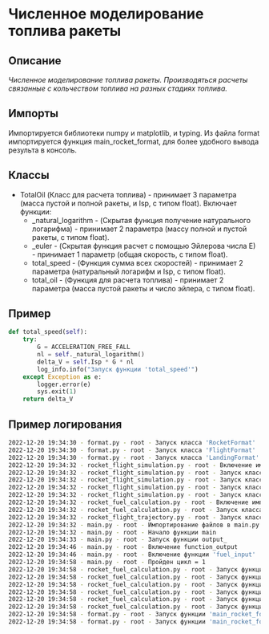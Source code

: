 # Численное моделирование топлива ракеты

## Описание
*Численное моделирование топлива ракеты. Производяться расчеты связанные с кольчеством топлива на разных стадиях топлива.*

## Импорты
Импортируется библиотеки numpy и matplotlib, и typing.
Из файла format импортируется функция main_rocket_format, для более удобного вывода результа в консоль.

## Классы
- TotalOil (Класс для расчета топлива) - принимает 3 параметра (масса пустой и полной ракеты, и Isp, с типом float).
Включает функции:
	- \_natural_logarithm - (Скрытая функция получение натурального логарифма) - принимает 2 параметра (массу полной и пустой ракеты, с типом float).
	- \_euler - (Скрытая функция расчет с помощью Эйлерова числа E) - принимает 1 параметр (общая скорость, с типом float).
	- total_speed - (Функция сумма всех скоростей) - принимает 2 параметра (натуральный логарифм и Isp, с типом float).
	- total_oil - (Функция для расчета топлива) - принимает 2 параметра (масса пустой ракеты и число эйлера, с типом float).

## Пример
```python
def total_speed(self):
	try:
		G = ACCELERATION_FREE_FALL
		nl = self._natural_logarithm()
		delta_V = self.Isp * G * nl
		log_info.info("Запуск функции 'total_speed'")
	except Exception as e:
		logger.error(e)
		sys.exit(1)
	return delta_V
```

## Пример логирования
```bash
2022-12-20 19:34:30 - format.py - root - Запуск класса 'RocketFormat'
2022-12-20 19:34:30 - format.py - root - Запуск класса 'FlightFormat'
2022-12-20 19:34:30 - format.py - root - Запуск класса 'LandingFormat'
2022-12-20 19:34:32 - rocket_flight_simulation.py - root - Включение импортов 'rocket_flight_simulation.py'
2022-12-20 19:34:32 - rocket_flight_simulation.py - root - Запуск класса 'CylindricalCavity'
2022-12-20 19:34:32 - rocket_flight_simulation.py - root - Запуск класса 'Resistance'
2022-12-20 19:34:32 - rocket_flight_simulation.py - root - Запуск класса 'Speed'
2022-12-20 19:34:32 - rocket_flight_simulation.py - root - Запуск класса 'ModelFlight'
2022-12-20 19:34:32 - rocket_fuel_calculation.py - root - Включение импортов 'rocket_fuel_calculation.py'
2022-12-20 19:34:32 - rocket_fuel_calculation.py - root - Запуск класса 'TotalOil'
2022-12-20 19:34:32 - rocket_flight_trajectory.py - root - Запуск класса 'FlightBallistics'
2022-12-20 19:34:32 - main.py - root - Импортирование файлов в main.py
2022-12-20 19:34:32 - main.py - root - Начало функции main
2022-12-20 19:34:33 - main.py - root - Запуск функции output_
2022-12-20 19:34:46 - main.py - root - Включение function_output
2022-12-20 19:34:46 - main.py - root - Включение функции 'fuel_input'
2022-12-20 19:34:58 - main.py - root - Пройден цикл = 1
2022-12-20 19:34:58 - rocket_fuel_calculation.py - root - Запуск функции '_natural_logarithm'
2022-12-20 19:34:58 - rocket_fuel_calculation.py - root - Запуск функции 'total_speed'
2022-12-20 19:34:58 - rocket_fuel_calculation.py - root - Запуск функции '_euler'
2022-12-20 19:34:58 - rocket_fuel_calculation.py - root - Запуск функции 'total_oil'
2022-12-20 19:34:58 - rocket_fuel_calculation.py - root - Запуск функции '_natural_logarithm'
2022-12-20 19:34:58 - rocket_fuel_calculation.py - root - Запуск функции 'total_speed'
2022-12-20 19:34:58 - format.py - root - Запуск функции 'main_rocket_format'
2022-12-20 19:34:58 - format.py - root - Запуск функции 'main_rocket_format'
```
